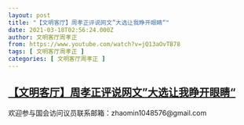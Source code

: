 ```yaml
---
layout: post
title: "【文明客厅】周孝正评说网文”大选让我睁开眼睛“"
date: 2021-03-18T02:56:24.000Z
author: 文明客厅周孝正
from: https://www.youtube.com/watch?v=jQ13aOvTB78
tags: [ 文明客厅周孝正 ]
categories: [ 文明客厅周孝正 ]
---
```

<!--1616036184000-->
[【文明客厅】周孝正评说网文”大选让我睁开眼睛“](https://www.youtube.com/watch?v=jQ13aOvTB78)
------

<div>
欢迎参与国会访问议员联系邮箱：zhaomin1048576@gmail.com
</div>
